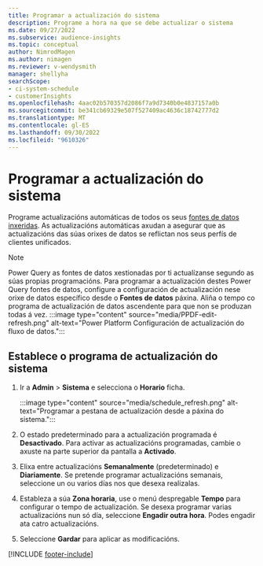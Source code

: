 ```yaml
---
title: Programar a actualización do sistema
description: Programe a hora na que se debe actualizar o sistema
ms.date: 09/27/2022
ms.subservice: audience-insights
ms.topic: conceptual
author: NimrodMagen
ms.author: nimagen
ms.reviewer: v-wendysmith
manager: shellyha
searchScope:
- ci-system-schedule
- customerInsights
ms.openlocfilehash: 4aac02b570357d2086f7a9d7340b0e4837157a0b
ms.sourcegitcommit: be341cb69329e507f527409ac4636c18742777d2
ms.translationtype: MT
ms.contentlocale: gl-ES
ms.lasthandoff: 09/30/2022
ms.locfileid: "9610326"
---
```

# <a name="schedule-system-refresh"></a>Programar a actualización do sistema

Programe actualizacións automáticas de todos os seus [fontes de datos inxeridas](data-sources.md). As actualizacións automáticas axudan a asegurar que as actualizacións das súas orixes de datos se reflictan nos seus perfís de clientes unificados.

> [!NOTE]
> Power Query as fontes de datos xestionadas por ti actualízanse segundo as súas propias programacións. Para programar a actualización destes Power Query fontes de datos, configure a configuración de actualización nese orixe de datos específico desde o **Fontes de datos** páxina. Aliña o tempo co programa de actualización de datos ascendente para que non se produzan todas á vez.
> :::image type="content" source="media/PPDF-edit-refresh.png" alt-text="Power Platform Configuración de actualización do fluxo de datos.":::

## <a name="set-system-refresh-schedule"></a>Establece o programa de actualización do sistema

1. Ir a **Admin** > **Sistema** e selecciona o **Horario** ficha.

   :::image type="content" source="media/schedule_refresh.png" alt-text="Programar a pestana de actualización desde a páxina do sistema.":::

1. O estado predeterminado para a actualización programada é **Desactivado**. Para activar as actualizacións programadas, cambie o axuste na parte superior da pantalla a **Activado**.

1. Elixa entre actualizacións **Semanalmente** (predeterminado) e **Diariamente**. Se pretende programar actualizacións semanais, seleccione un ou varios días nos que desexa realizalas.

1. Estableza a súa **Zona horaria**, use o menú despregable **Tempo** para configurar o tempo de actualización. Se desexa programar varias actualizacións nun só día, seleccione **Engadir outra hora**. Podes engadir ata catro actualizacións.

1. Seleccione **Gardar** para aplicar as modificacións.

[!INCLUDE [footer-include](includes/footer-banner.md)]
